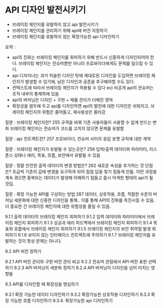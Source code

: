 # API 디자인 발전시키기

- 브레이킹 체인지를 유발하지 않고 api 발전시키기
- 브레이킹 체인지를 관리하기 위해 api에 버전 지정하기
- 브레이킹 체인지를 유발하지 않는 확장가능한 api 디자인하기

요약 :
- api의 진화는 브레이킹 체인지를 회피하기 위해 반드시 신중하게 디자인되어야 한다. 브레이킹 체인지는 컨슈머뿐만 아니라 프로바이더에게도 문제를 일으킬 수 있다.
- api 디자이너는 과거 허술한 디자인 탓에 제대로된 디자인을 도입하면 브레이킹 체인지가 발생할 수 있기에, 낡은 디자인과 공존을 추구해야할 수도 있다.
- 컨텍스트에 따라서 브레이킹 체인지가 허용될 수 있다 ex) 비공개 api의 컨슈머는 조직 내부의 통제하에 있음
- api의 버저닝은 디자인 + 구현 + 제품 관리가 더해진 영억
- 확장성을 염두에 두고 api를 디자인하면 api의 발전에 대한 디자인은 쉬워지고, 브레이킹 체인지의  위험은 줄어들고, 재사용성은 올라감

질문 : 브레이킹 체인지란? 255
규격을 바꿔 기존 사용자들이 사용할 수 없게 만드는 변화
브레이킹 체인지는 컨슈머가 코드를 고치지 않으면 문제를 유발함

질문 : api 컨트랙트란? 257 
프로바이더, 컨슈머 사이의 응답  포맷 규칙에 대한 계약

질문 : 브레이킹 체인지가 유발될 수 있는곳은? 256
입력/출력 데이터와 파라미터, 리스폰스 상태나 에러, 목표, 흐름, 보안에서 유발될 수 있음

질문 : 정말 안전한 출력 데이터의 변경 방법은? 262
새로운 속성을 추가하는 것 단점은? 조금씩 기존의 값에 변경을 요구하게 되어 점점 답을 찾기 힘들게 만듦. 이런 과정을 계속 겪으면 중복되는 데이터가 발생해 이해하기 힘들고 몹시 어색한 형태의 api가 될 것임.

질문 : 확장 가능한 API를 구성하는 방법 287
데이터, 상호작용, 흐름, 적절한 수준의 버저닝 세분화에 대한 신중한 디자인을 통해..
이를 통해 API의 진화를 촉진시킬 수 있음. 더 중요한 건 브레이킹 체인지에 대한 위험성을 줄일 수 있음.



9.1.1 출력 데이터의 브레이킹 체인지 회피하기
9.1.2 입력 데이터와 파라미터에서 브레이킹 체인지 회피하기
9.1.3 성공과 에러 피드백에서 브레이킹 체인지 회피하기 
9.1.4 목표와 흐름에서 브레이킹 체인지 회피하기
9.1.5 브레이킹 체인지의 보안 취약점 발생 회피하기
9.1.6 보이지 않는 인터페이스 컨트랙트에 주의하기
9.1.7 브레이킹 체인지를 유발하는 것이 항상 문제는 아니다.

9.2 API 버전 정하기

9.2.1 API 버전 관리와 구현 버전 관리 비교
9.2.2 컨슈머 관점에서 API 버전 표현 선택하기
9.2.3 API 버저닝의 세분화 정하기
9.2.4 API 버저닝이 디자인을 넘어 미치는 영향들


9.3 API를 디자인할 때 확장성을 명심하기

9.3.1 확장 가능한 데이터 디자인하기
9.3.2 확장가능한 상호작용 디자인하기
9.3.3 확장 가능한 흐름 디자인하기
9.3.4. 확장가능한 api 디자인하기